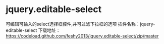 jquery.editable-select
======================

可编辑可输入的select选择框控件,并可过滤下拉框的选项
插件名称：jquery-editable-select
下载地址：https://codeload.github.com/feshy2013/jquery.editable-select/zip/master

